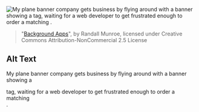 ![My plane banner company gets business by flying around with a banner showing a <div> tag, waiting for a web developer to get frustrated enough to order a matching </div>.](https://imgs.xkcd.com/comics/background_apps.png)
> "[Background Apps](https://xkcd.com/1965/)", by Randall Munroe, licensed under Creative Commons Attribution-NonCommercial 2.5 License

## Alt Text
My plane banner company gets business by flying around with a banner showing a <div> tag, waiting for a web developer to get frustrated enough to order a matching </div>.
